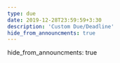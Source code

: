 ```yaml
---
type: due
date: 2019-12-28T23:59:59+3:30
description: 'Custom Due/Deadline'
hide_from_announcments: true
---
```

hide_from_announcments: true
